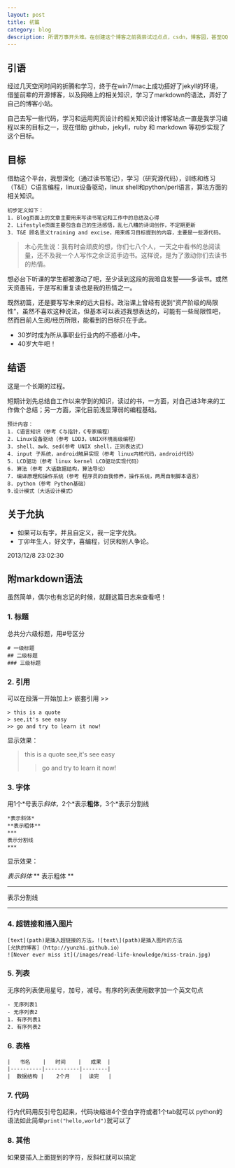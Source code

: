 ```yaml
---
layout: post
title: 初篇
category: blog
description: 所谓万事开头难。在创建这个博客之前我尝试过点点，csdn，博客园，甚至QQ空间，豆瓣去写一些笔记，生活见解、感悟，最后大部分都没有开始就停滞不前了。这一次，新的开始，个人很满意、兴趣很大的开始，决心坚持下去。总有一天，我会有一个更精彩的网站！
---
```


## 引语
经过几天空闲时间的折腾和学习，终于在win7/mac上成功搭好了jekyll的环境，借鉴前辈的开源博客，以及网络上的相关知识，学习了markdown的语法，弄好了自己的博客小站。

自己去写一些代码，学习和运用网页设计的相关知识设计博客站点一直是我学习编程以来的目标之一，现在借助 github，jekyll，ruby 和 markdown 等初步实现了这个目标。

## 目标
 借助这个平台，我想深化（通过读书笔记），学习（研究源代码），训练和练习（T&E）C语言编程，linux设备驱动，linux shell和python/perl语言，算法方面的相关知识。

	初步定义如下：
	1. Blog页面上的文章主要用来写读书笔记和工作中的总结及心得
	2. Lifestyle页面主要包含自己的生活感悟，乱七八糟的诗词创作，不定期更新
	3. T&E 顾名思义training and excise，用来练习目标提到的内容，主要是一些源代码。

> 木心先生说：我有时会顽皮的想，你们七八个人，一天之中看书的总阅读量，还不及我一个人写作之余泛览手边书。这样说，是为了激动你们去读书的热情。

想必台下听课的学生都被激动了吧，至少读到这段的我暗自发誓——多读书。或然天资愚钝，于是写和重复读也是我的热情之一。

既然初篇，还是要写写未来的远大目标。政治课上曾经有说到“资产阶级的局限性”，虽然不喜欢这种说法，但基本可以表述我想表达的，可能有一些局限性吧，然而目前人生阅/经历所限，能看到的目标只在于此。

- 30岁时成为所从事职业行业内的不惑者/小牛。
- 40岁大牛吧！

## 结语
这是一个长期的过程。

短期计划先总结自工作以来学到的知识，读过的书，一方面，对自己进3年来的工作做个总结；另一方面，深化目前浅显薄弱的编程基础。

	预计内容：
	1. C语言知识（参考 C与指针，C专家编程）
	2. Linux设备驱动（参考 LDD3，UNIX环境高级编程）
	3. shell、awk、sed(参考 UNIX shell，正则表达式)
	4. input 子系统，android触屏实现（参考 linux内核代码，android代码）
	5. LCD驱动（参考 linux kernel LCD驱动实现代码）
	6. 算法（参考 大话数据结构，算法导论）
	7. 编译原理和操作系统（参考 程序员的自我修养，操作系统，两周自制脚本语言）
	8. python（参考 Python基础）
	9.设计模式（大话设计模式）


## 关于允执

- 如果可以有字，并且自定义，我一定字允执。
- 丁卯年生人，好文字，喜编程，讨厌和别人争论。

2013/12/8 23:02:30 

## 附markdown语法

虽然简单，偶尔也有忘记的时候，就翻这篇日志来查看吧！

### 1. 标题
总共分六级标题，用#号区分

	# 一级标题
	## 二级标题
	### 三级标题

### 2. 引用

可以在段落一开始加上>  嵌套引用 >>

	> this is a quote
	> see,it's see easy
	>> go and try to learn it now!

显示效果：

> this is a quote
> see,it's see easy
>>go and try to learn it now!

### 3. 字体

用1个\*号表示*斜体*，2个\*表示**粗体**，3个\*表示分割线

	*表示斜体*
	**表示粗体**
	*** 
	表示分割线 
	***

显示效果：

*表示斜体*
** 表示粗体 **
*** 
表示分割线 
***

### 4. 超链接和插入图片

	[text](path)是插入超链接的方法，![text\](path)是插入图片的方法    
	[允执的博客]（http://yunzhi.github.io）
	![Never ever miss it](/images/read-life-knowledge/miss-train.jpg)

### 5. 列表

无序的列表使用星号，加号，减号。有序的列表使用数字加一个英文句点

	- 无序列表1
	- 无序列表2
	1. 有序列表1
	2. 有序列表2
    
### 6. 表格
	|   书名    |   时间    |   成果  |
	|----------|-----------|--------|
	|  数据结构 |    2个月   |  读完   |

### 7. 代码

行内代码用反引号包起来，代码块缩进4个空白字符或者1个tab就可以
python的语法如此简单`print("hello,world")`就可以了
    
### 8. 其他

如果要插入上面提到的字符，反斜杠就可以搞定